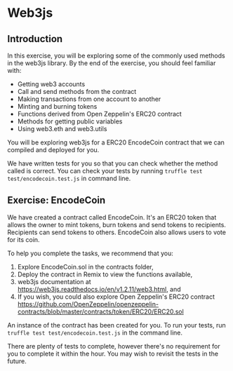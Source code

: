 # Web3js

## Introduction

In this exercise, you will be exploring some of the commonly used methods in the web3js library. By the end of the exercise, you should feel familiar with:

- Getting web3 accounts
- Call and send methods from the contract
- Making transactions from one account to another
- Minting and burning tokens
- Functions derived from Open Zeppelin's ERC20 contract
- Methods for getting public variables
- Using web3.eth and web3.utils

You will be exploring web3js for a ERC20 EncodeCoin contract that we can compiled and deployed for you.

We have written tests for you so that you can check whether the method called is correct. You can check your tests by running `truffle test test/encodecoin.test.js` in command line.

## Exercise: EncodeCoin

We have created a contract called EncodeCoin. It's an ERC20 token that allows the owner to mint tokens, burn tokens and send tokens to recipients. Recipients can send tokens to others. EncodeCoin also allows users to vote for its coin.

To help you complete the tasks, we recommend that you:

1. Explore EncodeCoin.sol in the contracts folder,
2. Deploy the contract in Remix to view the functions available,
3. web3js documentation at https://web3js.readthedocs.io/en/v1.2.11/web3.html, and
4. If you wish, you could also explore Open Zeppelin's ERC20 contract https://github.com/OpenZeppelin/openzeppelin-contracts/blob/master/contracts/token/ERC20/ERC20.sol

An instance of the contract has been created for you. To run your tests, run `truffle test test/encodecoin.test.js` in the command line.

There are plenty of tests to complete, however there's no requirement for you to complete it within the hour. You may wish to revisit the tests in the future.
